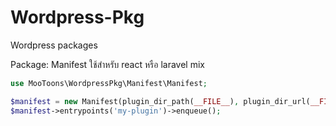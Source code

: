 # Wordpress-Pkg

Wordpress packages

Package: Manifest ใช้สำหรับ react หรือ laravel mix

```php
use MooToons\WordpressPkg\Manifest\Manifest;

$manifest = new Manifest(plugin_dir_path(__FILE__), plugin_dir_url(__FILE__));
$manifest->entrypoints('my-plugin')->enqueue();

```
